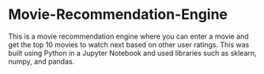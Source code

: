 # Movie-Recommendation-Engine
This is a movie recommendation engine where you can enter a movie and get the top 10 movies to watch next based on other user ratings. This was built using Python in a Jupyter Notebook and used libraries such as sklearn, numpy, and pandas.
